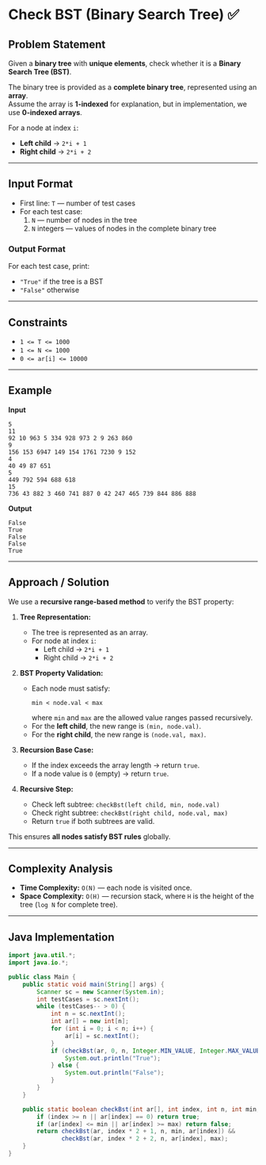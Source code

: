 # Check BST (Binary Search Tree) ✅

## Problem Statement
Given a **binary tree** with **unique elements**, check whether it is a **Binary Search Tree (BST)**.  

The binary tree is provided as a **complete binary tree**, represented using an **array**.  
Assume the array is **1-indexed** for explanation, but in implementation, we use **0-indexed arrays**.  

For a node at index `i`:
- **Left child** → `2*i + 1`
- **Right child** → `2*i + 2`

---

## Input Format
- First line: `T` — number of test cases  
- For each test case:
  1. `N` — number of nodes in the tree  
  2. `N` integers — values of nodes in the complete binary tree  

### Output Format
For each test case, print:
- `"True"` if the tree is a BST  
- `"False"` otherwise  

---

## Constraints
- `1 <= T <= 1000`  
- `1 <= N <= 1000`  
- `0 <= ar[i] <= 10000`  

---

## Example

**Input**
```
5
11
92 10 963 5 334 928 973 2 9 263 860
9
156 153 6947 149 154 1761 7230 9 152
4
40 49 87 651
5
449 792 594 688 618
15
736 43 882 3 460 741 887 0 42 247 465 739 844 886 888
```


**Output**
```
False
True
False
False
True
```

---

## Approach / Solution

We use a **recursive range-based method** to verify the BST property:

1. **Tree Representation:**  
   - The tree is represented as an array.
   - For node at index `i`:  
     - Left child → `2*i + 1`  
     - Right child → `2*i + 2`  

2. **BST Property Validation:**  
   - Each node must satisfy:  
     ```
     min < node.val < max
     ```
     where `min` and `max` are the allowed value ranges passed recursively.  
   - For the **left child**, the new range is `(min, node.val)`.  
   - For the **right child**, the new range is `(node.val, max)`.  

3. **Recursion Base Case:**  
   - If the index exceeds the array length → return `true`.  
   - If a node value is `0` (empty) → return `true`.

4. **Recursive Step:**  
   - Check left subtree: `checkBst(left child, min, node.val)`  
   - Check right subtree: `checkBst(right child, node.val, max)`  
   - Return `true` if both subtrees are valid.

This ensures **all nodes satisfy BST rules** globally.

---

## Complexity Analysis

- **Time Complexity:** `O(N)` — each node is visited once.  
- **Space Complexity:** `O(H)` — recursion stack, where `H` is the height of the tree (`log N` for complete tree).

---

## Java Implementation

```java
import java.util.*;
import java.io.*;

public class Main {
    public static void main(String[] args) {
        Scanner sc = new Scanner(System.in);
        int testCases = sc.nextInt();
        while (testCases-- > 0) {
            int n = sc.nextInt();
            int ar[] = new int[n];
            for (int i = 0; i < n; i++) {
                ar[i] = sc.nextInt();
            }
            if (checkBst(ar, 0, n, Integer.MIN_VALUE, Integer.MAX_VALUE)) {
                System.out.println("True");
            } else {
                System.out.println("False");
            }
        }
    }

    public static boolean checkBst(int ar[], int index, int n, int min, int max) {
        if (index >= n || ar[index] == 0) return true;
        if (ar[index] <= min || ar[index] >= max) return false;
        return checkBst(ar, index * 2 + 1, n, min, ar[index]) &&
               checkBst(ar, index * 2 + 2, n, ar[index], max);
    }
}
```
